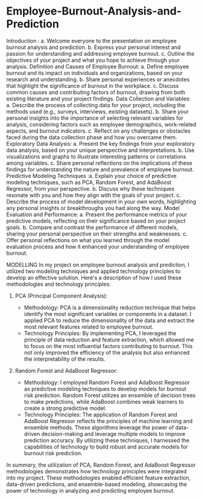# Employee-Burnout-Analysis-and-Prediction
Introduction :
a. Welcome everyone to the presentation on employee burnout analysis and prediction. 
b. Express your personal interest and passion for understanding and addressing employee burnout.
c. Outline the objectives of your project and what you hope to achieve through your analysis.
Definition and Causes of Employee Burnout:
a. Define employee burnout and its impact on individuals and organizations, based on your research and understanding. 
b. Share personal experiences or anecdotes that highlight the significance of burnout in the workplace. 
c. Discuss common causes and contributing factors of burnout, drawing from both existing literature and your project findings.
Data Collection and Variables:
a. Describe the process of collecting data for your project, including the methods used (e.g., surveys, interviews, existing datasets).
b. Share your personal insights into the importance of selecting relevant variables for analysis, considering factors such as employee demographics, work-related aspects, and burnout indicators. 
c. Reflect on any challenges or obstacles faced during the data collection phase and how you overcame them.
Exploratory Data Analysis: 
a. Present the key findings from your exploratory data analysis, based on your unique perspective and interpretations.
b. Use visualizations and graphs to illustrate interesting patterns or correlations among variables. 
c. Share personal reflections on the implications of these findings for understanding the nature and prevalence of employee burnout.
Predictive Modeling Techniques :a. Explain your choice of predictive modeling techniques, such as PCA, Random Forest, and AdaBoost Regressor, from your perspective. b. Discuss why these techniques resonate with you and how they align with the goals of your project. c. Describe the process of model development in your own words, highlighting any personal insights or breakthroughs you had along the way.
Model Evaluation and Performance:
a. Present the performance metrics of your predictive models, reflecting on their significance based on your project goals.
b. Compare and contrast the performance of different models, sharing your personal perspective on their strengths and weaknesses.
c. Offer personal reflections on what you learned through the model evaluation process and how it enhanced your understanding of employee burnout.


MODELLING
In my project on employee burnout analysis and prediction, I utilized two modeling techniques and applied technology principles to develop an effective solution. Here's a description of how I used these methodologies and technology principles:

1. PCA (Principal Component Analysis):
   - Methodology: PCA is a dimensionality reduction technique that helps identify the most significant variables or components in a dataset. I applied PCA to reduce the dimensionality of the data and extract the most relevant features related to employee burnout.
   - Technology Principles: By implementing PCA, I leveraged the principle of data reduction and feature extraction, which allowed me to focus on the most influential factors contributing to burnout. This not only improved the efficiency of the analysis but also enhanced the interpretability of the results.

2. Random Forest and AdaBoost Regressor:
   - Methodology: I employed Random Forest and AdaBoost Regressor as predictive modeling techniques to develop models for burnout risk prediction. Random Forest utilizes an ensemble of decision trees to make predictions, while AdaBoost combines weak learners to create a strong predictive model.
   - Technology Principles: The application of Random Forest and AdaBoost Regressor reflects the principles of machine learning and ensemble methods. These algorithms leverage the power of data-driven decision-making and leverage multiple models to improve prediction accuracy. By utilizing these techniques, I harnessed the capabilities of technology to build robust and accurate models for burnout risk prediction.

In summary, the utilization of PCA, Random Forest, and AdaBoost Regressor methodologies demonstrates how technology principles were integrated into my project. These methodologies enabled efficient feature extraction, data-driven predictions, and ensemble-based modeling, showcasing the power of technology in analyzing and predicting employee burnout.


